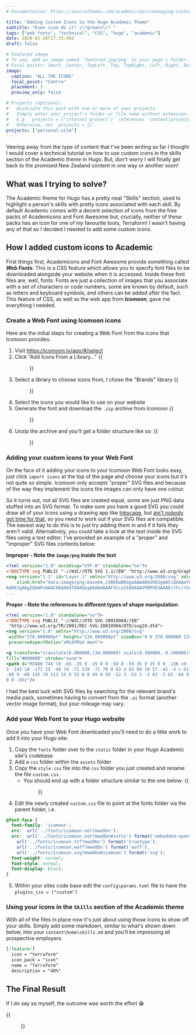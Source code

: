 ```yaml
---
# Documentation: https://sourcethemes.com/academic/docs/managing-content/

title: "Adding Custom Icons to the Hugo Academic Theme"
subtitle: "Even icon do it! \\*groans\\* "
tags: ["web fonts", "technical", "CSS", "hugo", "academic"]
date: 2020-01-26T17:33:49Z
draft: false

# Featured image
# To use, add an image named `featured.jpg/png` to your page's folder.
# Focal points: Smart, Center, TopLeft, Top, TopRight, Left, Right, BottomLeft, Bottom, BottomRight.
image:
  caption: "ALL THE ICONS"
  focal_point: "Centre"
  placement: 3
  preview_only: false

# Projects (optional).
#   Associate this post with one or more of your projects.
#   Simply enter your project's folder or file name without extension.
#   E.g. `projects = ["internal-project"]` references `content/project/deep-learning/index.md`.
#   Otherwise, set `projects = []`.
projects: ["personal-site"]
---
```


Veering away from the type of content that I've been writing so far I thought I would cover a technical tutorial on how to use custom icons in the skills section of the Academic theme in Hugo. But, don't worry I will finally get back to the promised New Zealand content in one way or another soon!

[//]: # (% toc %)

## What was I trying to solve?

The Academic theme for Hugo has a pretty neat "Skills" section, used to highlight a person's skills with pretty icons associated with each skill. By default Academic comes with a decent selection of icons from the free packs of Academicons and Font Awesome but, crucially, neither of these packs has an icon for one of my favourite tools; Terraform! I wasn't having any of that so I decided I needed to add some custom icons.

## How I added custom icons to Academic

First things first, Academicons and Font Awesome provide something called __*Web Fonts*__. This is a CSS feature which allows you to specify font files to be downloaded alongside your website when it is accessed. Inside these font files are, well, fonts. Fonts are just a collection of images that you associate with a set of characters or code numbers, some are known by default, such as letters and keyboard symbols, and others can be added after the fact. This feature of CSS, as well as the web app from __*Icomoon*__, gave me everything I needed.

### Create a Web Font using Icomoon icons

Here are the initial steps for creating a Web Font from the icons that Icomoon provides.

1. Visit https://icomoon.io/app/#/select
2. Click "Add Icons From a Library..."
{{<figure src="icomoon-1.png">}}
3. Select a library to choose icons from, I chose the "Brands" library
{{<figure src="icomoon-2.png">}}
4. Select the icons you would like to use on your website
5. Generate the font and download the `.zip` archive from Icomoon
{{<figure src="icomoon-3.png">}}
6. Unzip the archive and you'll get a folder structure like so:
{{<figure src="icomoon-4.png">}}

### Adding your custom icons to your Web Font

On the face of it adding your icons to your Icomoon Web Font looks easy, just click `import icons` at the top of the page and choose your icons but it's not quite so simple. Icomoon only accepts "proper" SVG files and because of the way they implement the icons the images can only have one colour.

So it turns out, not all SVG files are created equal, some are just PNG data stuffed into an SVG format. To make sure you have a good SVG you could draw all of your Icons using a drawing app like [Inkscape](https://inkscape.org/), but [ain't nobody got time for that](https://knowyourmeme.com/memes/sweet-brown-aint-nobody-got-time-for-that), so you need to work out if your SVG files are compatible. The easiest way to do this is to just try adding them in and if it fails they aren't valid. Alternatively, you could take a look at the text inside the SVG files using a text editor; I've provided an example of a "proper" and "improper" SVG files contents below:

__Improper - Note the `image/png` inside the text__
```xml
<?xml version="1.0" encoding="UTF-8" standalone="no"?>
<!DOCTYPE svg PUBLIC "-//W3C//DTD SVG 1.1//EN" "http://www.w3.org/Graphics/SVG/1.1/DTD/svg11.dtd">
<svg version="1.1" id="Layer_1" xmlns="http://www.w3.org/2000/svg" xmlns:xlink="http://www.w3.org/1999/xlink" x="0px" y="0px" width="2500px" height="2463px" viewBox="0 0 2500 2463" enable-background="new 0 0 2500 2463" xml:space="preserve">  <image id="image0" width="2500" height="2463" x="0" y="0"
    xlink:href="data:image/png;base64,iVBORw0KGgoAAAANSUhEUgAACcQAAAmfCAMAAAB/5P07AAAABGdBTUEAALGPC/xhBQAAACBjSFJN
AAB6JgAAgIQAAPoAAACA6AAAdTAAAOpgAAA6mAAAF3CculE8AAAAVFBMVEUAAAD/rhr/rhr/rhr/
...
```
__Proper - Note the references to different types of shape manipulation__
```xml
<?xml version="1.0" standalone="no"?>
<!DOCTYPE svg PUBLIC "-//W3C//DTD SVG 20010904//EN"
 "http://www.w3.org/TR/2001/REC-SVG-20010904/DTD/svg10.dtd">
<svg version="1.0" xmlns="http://www.w3.org/2000/svg"
 width="378.000000pt" height="134.000000pt" viewBox="0 0 378.000000 134.000000"
 preserveAspectRatio="xMidYMid meet">

<g transform="translate(0.000000,134.000000) scale(0.100000,-0.100000)"
fill="#000000" stroke="none">
<path d="M3460 745 l0 -65 -35 0 -35 0 0 -50 0 -50 35 0 35 0 0 -138 c0 -114
3 -143 18 -171 25 -46 74 -71 139 -71 79 0 83 4 83 69 l0 57 -42 -4 c-61 -6
-68 9 -68 145 l0 113 55 0 55 0 0 49 0 50 -52 3 -53 3 -3 63 -3 62 -64 0 -65
0 0 -65z"/>
```

I had the best luck with SVG files by searching for the relevant brand's media pack, sometimes having to convert from the `.ai` format (another vector image format), but your mileage may vary.

### Add your Web Font to your Hugo website

Once you have your Web Font downloaded you'll need to do a little work to add it into your Hugo site:

1. Copy the `fonts` folder over to the `static` folder in your Hugo Academic site's codebase
2. Add a `css` folder within the `assets` folder
3. Copy the `style.css` file into the `css` folder you just created and rename the file `custom.css`
   - You should end up with a folder structure similar to the one below: 
   {{<figure src="icomoon-5.png">}}
4. Edit the newly created `custom.css` file to point at the fonts folder via the parent folder, i.e.
```css
@font-face {
  font-family: 'icomoon';
  src:  url('../fonts/icomoon.eot?mwe8bn'); 
  src:  url('../fonts/icomoon.eot?mwe8bn#iefix') format('embedded-opentype'),
    url('../fonts/icomoon.ttf?mwe8bn') format('truetype'),
    url('../fonts/icomoon.woff?mwe8bn') format('woff'),
    url('../fonts/icomoon.svg?mwe8bn#icomoon') format('svg');
  font-weight: normal;
  font-style: normal;
  font-display: block;
}
```
5. Within your sites code base edit the `config\params.toml` file to have the `plugins_css = ["custom"]`

### Using your icons in the `Skills` section of the Academic theme

With all of the files in place now it's just about using those icons to show off your skills. Simply add some markdown, similar to what's shown down below, into your `content\home\skills.md` and you'll be impressing all prospective employers.

```markdown
[[feature]]
  icon = "terraform"
  icon_pack = "icon"
  name = "Terraform"
  description = "40%"
```
## The Final Result

If I do say so myself, the outcome was worth the effort 😁

{{<figure src="final-result.png" caption="Terraforming it up!">}}